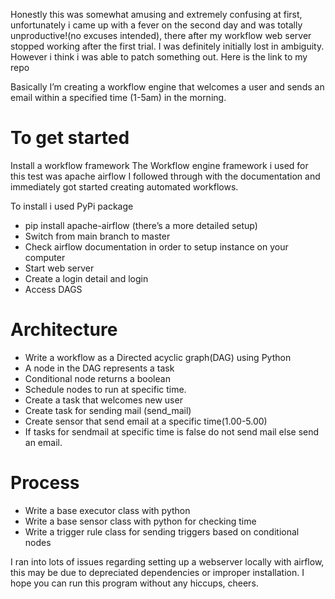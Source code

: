 Honestly this was somewhat amusing and extremely confusing at first, unfortunately i came up with a fever on the second day and was totally unproductive!(no excuses intended), there after my workflow web server stopped working after the first trial. I was definitely initially lost in ambiguity. However i think i was able to patch something out.
Here is the link to my repo 

Basically I’m creating a workflow engine that welcomes a user and sends an email within a specified time (1-5am) in the morning.

# To get started 

Install a workflow framework 
The Workflow engine framework i used for this test was apache airflow
I followed through with the documentation and immediately got started creating automated workflows.

To install i used PyPi package 
- pip install apache-airflow (there’s a more detailed setup)
- Switch from main branch to master
- Check airflow documentation in order to setup instance on your computer
- Start web server 
- Create a login detail and login
- Access DAGS

# Architecture
- Write a workflow as a Directed acyclic graph(DAG) using Python 
- A node in the DAG represents a task 
- Conditional node returns a boolean 
- Schedule nodes to run at specific time.
- Create a task that welcomes new user 
- Create task for sending mail (send_mail)
- Create sensor that send email at a specific time(1.00-5.00)
- If tasks for sendmail at specific time is false do not send mail else send an email.

# Process
- Write a base executor class with python
- Write a base sensor class with python for checking time
- Write a trigger rule class for sending triggers based on conditional nodes

I ran into lots of issues regarding setting up a webserver locally with airflow, this may be due to depreciated dependencies or improper installation.
I hope you can run this program without any hiccups, cheers.
